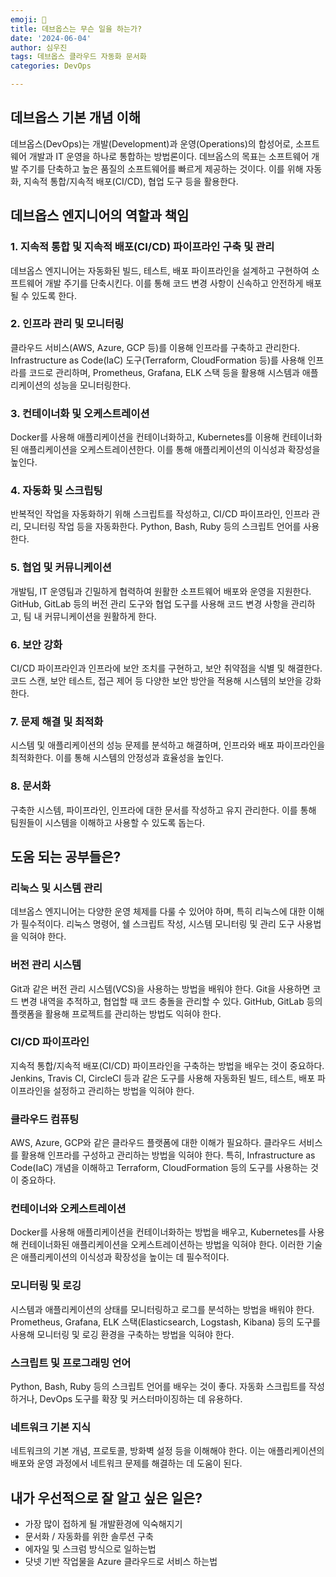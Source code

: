 ```yaml
---
emoji: 🚀
title: 데브옵스는 무슨 일을 하는가?
date: '2024-06-04'
author: 심우진
tags: 데브옵스 클라우드 자동화 문서화
categories: DevOps

---
```


## 데브옵스 기본 개념 이해

데브옵스(DevOps)는 개발(Development)과 운영(Operations)의 합성어로, 소프트웨어 개발과 IT 운영을 하나로 통합하는 방법론이다. 데브옵스의 목표는 소프트웨어 개발 주기를 단축하고 높은 품질의 소프트웨어를 빠르게 제공하는 것이다. 이를 위해 자동화, 지속적 통합/지속적 배포(CI/CD), 협업 도구 등을 활용한다.

## 데브옵스 엔지니어의 역할과 책임

### 1. 지속적 통합 및 지속적 배포(CI/CD) 파이프라인 구축 및 관리
데브옵스 엔지니어는 자동화된 빌드, 테스트, 배포 파이프라인을 설계하고 구현하여 소프트웨어 개발 주기를 단축시킨다. 이를 통해 코드 변경 사항이 신속하고 안전하게 배포될 수 있도록 한다.

### 2. 인프라 관리 및 모니터링
클라우드 서비스(AWS, Azure, GCP 등)를 이용해 인프라를 구축하고 관리한다. Infrastructure as Code(IaC) 도구(Terraform, CloudFormation 등)를 사용해 인프라를 코드로 관리하며, Prometheus, Grafana, ELK 스택 등을 활용해 시스템과 애플리케이션의 성능을 모니터링한다.

### 3. 컨테이너화 및 오케스트레이션
Docker를 사용해 애플리케이션을 컨테이너화하고, Kubernetes를 이용해 컨테이너화된 애플리케이션을 오케스트레이션한다. 이를 통해 애플리케이션의 이식성과 확장성을 높인다.

### 4. 자동화 및 스크립팅
반복적인 작업을 자동화하기 위해 스크립트를 작성하고, CI/CD 파이프라인, 인프라 관리, 모니터링 작업 등을 자동화한다. Python, Bash, Ruby 등의 스크립트 언어를 사용한다.

### 5. 협업 및 커뮤니케이션
개발팀, IT 운영팀과 긴밀하게 협력하여 원활한 소프트웨어 배포와 운영을 지원한다. GitHub, GitLab 등의 버전 관리 도구와 협업 도구를 사용해 코드 변경 사항을 관리하고, 팀 내 커뮤니케이션을 원활하게 한다.

### 6. 보안 강화
CI/CD 파이프라인과 인프라에 보안 조치를 구현하고, 보안 취약점을 식별 및 해결한다. 코드 스캔, 보안 테스트, 접근 제어 등 다양한 보안 방안을 적용해 시스템의 보안을 강화한다.

### 7. 문제 해결 및 최적화
시스템 및 애플리케이션의 성능 문제를 분석하고 해결하며, 인프라와 배포 파이프라인을 최적화한다. 이를 통해 시스템의 안정성과 효율성을 높인다.

### 8. 문서화
구축한 시스템, 파이프라인, 인프라에 대한 문서를 작성하고 유지 관리한다. 이를 통해 팀원들이 시스템을 이해하고 사용할 수 있도록 돕는다.


## 도움 되는 공부들은?

### 리눅스 및 시스템 관리

데브옵스 엔지니어는 다양한 운영 체제를 다룰 수 있어야 하며, 특히 리눅스에 대한 이해가 필수적이다. 리눅스 명령어, 쉘 스크립트 작성, 시스템 모니터링 및 관리 도구 사용법을 익혀야 한다.

### 버전 관리 시스템

Git과 같은 버전 관리 시스템(VCS)을 사용하는 방법을 배워야 한다. Git을 사용하면 코드 변경 내역을 추적하고, 협업할 때 코드 충돌을 관리할 수 있다. GitHub, GitLab 등의 플랫폼을 활용해 프로젝트를 관리하는 방법도 익혀야 한다.

### CI/CD 파이프라인

지속적 통합/지속적 배포(CI/CD) 파이프라인을 구축하는 방법을 배우는 것이 중요하다. Jenkins, Travis CI, CircleCI 등과 같은 도구를 사용해 자동화된 빌드, 테스트, 배포 파이프라인을 설정하고 관리하는 방법을 익혀야 한다.

### 클라우드 컴퓨팅

AWS, Azure, GCP와 같은 클라우드 플랫폼에 대한 이해가 필요하다. 클라우드 서비스를 활용해 인프라를 구성하고 관리하는 방법을 익혀야 한다. 특히, Infrastructure as Code(IaC) 개념을 이해하고 Terraform, CloudFormation 등의 도구를 사용하는 것이 중요하다.

### 컨테이너와 오케스트레이션

Docker를 사용해 애플리케이션을 컨테이너화하는 방법을 배우고, Kubernetes를 사용해 컨테이너화된 애플리케이션을 오케스트레이션하는 방법을 익혀야 한다. 이러한 기술은 애플리케이션의 이식성과 확장성을 높이는 데 필수적이다.

### 모니터링 및 로깅

시스템과 애플리케이션의 상태를 모니터링하고 로그를 분석하는 방법을 배워야 한다. Prometheus, Grafana, ELK 스택(Elasticsearch, Logstash, Kibana) 등의 도구를 사용해 모니터링 및 로깅 환경을 구축하는 방법을 익혀야 한다.

### 스크립트 및 프로그래밍 언어

Python, Bash, Ruby 등의 스크립트 언어를 배우는 것이 좋다. 자동화 스크립트를 작성하거나, DevOps 도구를 확장 및 커스터마이징하는 데 유용하다.

### 네트워크 기본 지식

네트워크의 기본 개념, 프로토콜, 방화벽 설정 등을 이해해야 한다. 이는 애플리케이션의 배포와 운영 과정에서 네트워크 문제를 해결하는 데 도움이 된다.

## 내가 우선적으로 잘 알고 싶은 일은?

- 가장 많이 접하게 될 개발환경에 익숙해지기
- 문서화 / 자동화를 위한 솔루션 구축
- 에자일 및 스크럼 방식으로 일하는법
- 닷넷 기반 작업물을 Azure 클라우드로 서비스 하는법

```toc

```
